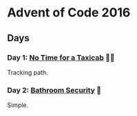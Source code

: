 # Advent of Code 2016

## Days

### Day 1: [No Time for a Taxicab](day01/README.md) 🌟🌟

Tracking path.

### Day 2: [Bathroom Security](day02/README.md) 🌟

Simple.